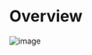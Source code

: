 # Overview

![image](https://raw.githubusercontent.com/MassiiNechiche/MovieApp---React-Hooks-React_Router-Styled_components-RMDB_API/master/Screenshots/Movie%20details.png) 


